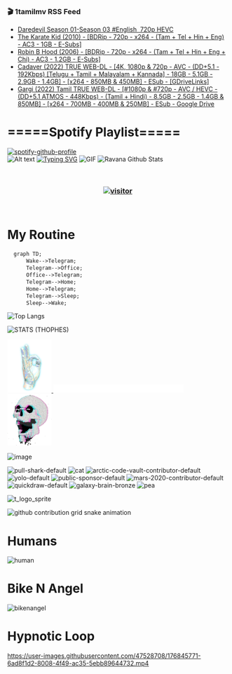 ### 🎬 1tamilmv RSS Feed

<!-- BLOG-POST-LIST:START -->
- [Daredevil Season 01-Season 03 #English  720p HEVC](https://www.1tamilmv.team/index.php?/forums/topic/167401-daredevil-season-01-season-03-english%C2%A0-720p-hevc/&do=findComment&comment=333510)
- [The Karate Kid &lpar;2010&rpar; - [BDRip - 720p - x264 - &lpar;Tam + Tel + Hin + Eng&rpar; - AC3 - 1GB - E-Subs]](https://www.1tamilmv.team/index.php?/forums/topic/167400-the-karate-kid-2010-bdrip-720p-x264-tam-tel-hin-eng-ac3-1gb-e-subs/&do=findComment&comment=333509)
- [Robin B Hood &lpar;2006&rpar; - [BDRip - 720p - x264 - &lpar;Tam + Tel + Hin + Eng + Chi&rpar; - AC3 - 1.2GB - E-Subs]](https://www.1tamilmv.team/index.php?/forums/topic/167399-robin-b-hood-2006-bdrip-720p-x264-tam-tel-hin-eng-chi-ac3-12gb-e-subs/&do=findComment&comment=333508)
- [Cadaver &lpar;2022&rpar; TRUE WEB-DL - [4K, 1080p &amp; 720p - AVC - &lpar;DD+5.1 - 192Kbps&rpar; [Telugu  + Tamil + Malayalam + Kannada] - 18GB - 5.1GB - 2.9GB - 1.4GB] - [x264 - 850MB &amp; 450MB] - ESub - [GDriveLinks]](https://www.1tamilmv.team/index.php?/forums/topic/167398-cadaver-2022-true-web-dl-4k-1080p-720p-avc-dd51-192kbps-telugu-tamil-malayalam-kannada-18gb-51gb-29gb-14gb-x264-850mb-450mb-esub-gdrivelinks/&do=findComment&comment=333507)
- [Gargi &lpar;2022&rpar; Tamil TRUE WEB-DL - [#1080p &amp; #720p - AVC / HEVC - &lpar;DD+5.1 ATMOS - 448Kbps&rpar; - &lpar;Tamil + Hindi&rpar; -  8.5GB - 2.5GB - 1.4GB &amp; 850MB] - [x264 - 700MB - 400MB &amp; 250MB] - ESub  - Google Drive](https://www.1tamilmv.team/index.php?/forums/topic/167397-gargi-2022-tamil-true-web-dl-1080p-720p-avc-hevc-dd51-atmos-448kbps-tamil-hindi-85gb-25gb-14gb-850mb-x264-700mb-400mb-250mb-esub-google-drive/&do=findComment&comment=333506)
<!-- BLOG-POST-LIST:END -->

# =====Spotify Playlist=====
[![spotify-github-profile](https://spotify-github-profile.vercel.app/api/view?uid=31rfzgmuvvewegdlxvlev4ynz4vu&cover_image=true&theme=default&bar_color=53b14f&bar_color_cover=true)](https://ravana69.github.io/rss)
</br>
![Alt text](https://spotify-recently-played-readme.vercel.app/api?user=31rfzgmuvvewegdlxvlev4ynz4vu)
[![Typing SVG](https://readme-typing-svg.herokuapp.com?color=%2336BCF7&center=true&vCenter=true&multiline=true&height=81&lines=I+AM+RAVANA;CONTACT+ME+ON+TELEGRAM%3A+%40R4V4N4)](https://git.io/typing-svg)
<img align="centre" height="400px" width="490px" alt="GIF" src="https://github.com/ravana69/ravana69/blob/master/rvm.gif" />
![Ravana Github Stats](https://github-readme-stats.vercel.app/api?username=ravana69&&show_icons=true&theme=radical)

<br />
<h3 align="center"> <a href="https://t.me/r4v4n4"><img src="https://profile-counter.glitch.me/ravana69/count.svg" alt="visitor" width="600"></a> </h3>
</br>

<H1>My Routine</H1>

```mermaid
  graph TD;
      Wake-->Telegram;
      Telegram-->Office;
      Office-->Telegram;
      Telegram-->Home;
      Home-->Telegram;
      Telegram-->Sleep;
      Sleep-->Wake;
```
![Top Langs](https://github-readme-stats.vercel.app/api/top-langs/?username=ravana69&&show_icons=true&theme=radical)

![STATS (THOPHES)](https://github-profile-trophy.vercel.app/?username=ravana69&theme=gruvbox&margin-w=10&margin-h=15&column=8)
<br />
<p align="left">
    <a href="#">
        <img width="20%" src="./assets/images/hand.gif" alt="" />
    </a>
    <a href="#">
        <img width="59%" src="./assets/images/spacer.png" alt="" >
    </a>
    <a href="#">
        <img width="20%" src="./assets/images/skull.gif" alt="" />
    </a>
</p>


![image](https://user-images.githubusercontent.com/47528708/175298537-0623dc00-7b1a-4ec1-b5b1-71768763a234.png)

<img width="148" alt="pull-shark-default" src="https://user-images.githubusercontent.com/47528708/176419715-70981865-4dc6-489a-8a1a-06842db67b15.gif"> <img width="148" alt="cat" src="https://user-images.githubusercontent.com/47528708/179149594-60701d0e-e626-415f-9958-80736351eadd.gif"> <img width="148" alt="arctic-code-vault-contributor-default" src="https://user-images.githubusercontent.com/47528708/175267501-e1fbbb8f-c2b2-4882-b865-2ac4debef26c.png"> <img width="148" alt="yolo-default" src="https://user-images.githubusercontent.com/47528708/175267654-281a1880-1129-4b7b-bf2f-de5dd2bc5afa.png"> <img width="148" alt="public-sponsor-default" src="https://user-images.githubusercontent.com/47528708/175268448-2e78cc75-fb25-4d76-bd22-7df520446b45.png"> <img width="148" alt="mars-2020-contributor-default" src="https://user-images.githubusercontent.com/47528708/175268475-de6d987a-3be9-4353-86a5-23b422559355.png"> <img width="148" alt="quickdraw-default" src="https://user-images.githubusercontent.com/47528708/179148665-33e7c2c8-5d95-413e-8b25-6862820a5fe7.png"> <img width="148" alt="galaxy-brain-bronze" src="https://user-images.githubusercontent.com/47528708/176419717-e2fdca8b-0fdc-47dd-9511-a7ff52178a33.gif"> <img width="148" alt="pea" src="https://user-images.githubusercontent.com/47528708/179149608-800ce6e1-7d24-4bfe-8e84-5628e6d5497d.gif">

![t_logo_sprite](https://user-images.githubusercontent.com/47528708/175293007-21ff1792-1fca-4be3-bcae-12fdc3aa414f.svg)

![github contribution grid snake animation](https://raw.githubusercontent.com/ravana69/ravana69/output/github-contribution-grid-snake-dark.svg#gh-dark-mode-only)

# Humans
<img width="170" alt="human" src="https://user-images.githubusercontent.com/47528708/176413829-c142d478-1c96-4c3c-a2a4-2dd35374c335.gif">

# Bike N Angel
<img width="170" alt="bikenangel" src="https://user-images.githubusercontent.com/47528708/176616968-3a44f91e-8016-477c-9bb5-c4689a1adbee.gif">

# Hypnotic Loop

https://user-images.githubusercontent.com/47528708/176845771-6ad8f1d2-8008-4f49-ac35-5ebb89644732.mp4

